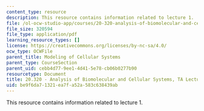```yaml
---
content_type: resource
description: This resource contains information related to lecture 1.
file: /ol-ocw-studio-app/courses/20-320-analysis-of-biomolecular-and-cellular-systems-fall-2012/be9f6da71321ea7fa52a583c638439ab_MIT20_320F12_Lecture1.pdf
file_size: 320594
file_type: application/pdf
learning_resource_types: []
license: https://creativecommons.org/licenses/by-nc-sa/4.0/
ocw_type: OCWFile
parent_title: Modeling of Cellular Systems
parent_type: CourseSection
parent_uid: cebb4d77-9ee1-4d41-5e78-cb06b0277b90
resourcetype: Document
title: 20.320 - Analysis of Biomolecular and Cellular Systems, TA Lecture Note 1
uid: be9f6da7-1321-ea7f-a52a-583c638439ab
---
```

This resource contains information related to lecture 1.